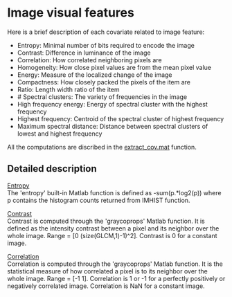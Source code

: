 # Image visual features
Here is a brief description of each covariate related to image feature:
- Entropy:                    Minimal number of bits required to encode the image
- Contrast:                   Difference in luminance of the image                                            
- Correlation:                How correlated neighboring pixels are                                           
- Homogeneity:                How close pixel values are from the mean pixel value                            
- Energy:                     Measure of the localized change of the image                                     
- Compactness:                How closely packed the pixels of the item are                                    
- Ratio:                      Length width ratio of the item                                                   
- \# Spectral clusters:       The variety of frequencies in the image                                          
- High frequency energy:      Energy of spectral cluster with the highest frequency                            
- Highest frequency:          Centroid of the spectral cluster of highest frequency                            
- Maximum spectral distance:  Distance between spectral clusters of lowest and highest frequency

All the computations are discribed in the [extract_cov.mat](https://github.com/numediart/Covariates_Analysis/blob/main/utils/extract_cov.m) function.

## Detailed description
<ins>Entropy</ins>  
The 'entropy' built-in Matlab function is defined as -sum(p.*log2(p)) where p contains the histogram counts returned from IMHIST function.

<ins>Contrast</ins>  
Contrast is computed through the 'graycoprops' Matlab function. It is defined as the intensity contrast between a pixel and its neighbor over the whole image. Range = [0 (size(GLCM,1)-1)^2].  Contrast is 0 for a constant image.

<ins>Correlation</ins>  
Correlation is computed through the 'graycoprops' Matlab function. It is the statistical measure of how correlated a pixel is to its neighbor over the whole image. 
Range = [-1 1]. Correlation is 1 or -1 for a perfectly positively or negatively correlated image. Correlation is NaN for a constant image.
